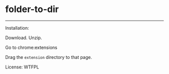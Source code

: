 # folder-to-dir

--------

Installation:

Download. Unzip.

Go to chrome:extensions

Drag the `extension` directory to that page.

License: WTFPL
